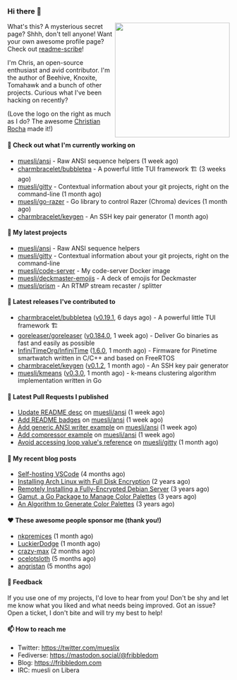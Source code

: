 ### Hi there 👋

<img align="right" src="https://raw.githubusercontent.com/muesli/muesli/master/assets/termenv.png" width="260">

What's this? A mysterious secret page? Shhh, don't tell anyone!
Want your own awesome profile page? Check out [readme-scribe](https://github.com/muesli/readme-scribe)!

I'm Chris, an open-source enthusiast and avid contributor. I'm the author of Beehive, Knoxite, Tomahawk and a bunch
of other projects. Curious what I've been hacking on recently?

(Love the logo on the right as much as I do? The awesome [Christian Rocha](https://github.com/meowgorithm/) made it!)

#### 👷 Check out what I'm currently working on

- [muesli/ansi](https://github.com/muesli/ansi) - Raw ANSI sequence helpers (1 week ago)
- [charmbracelet/bubbletea](https://github.com/charmbracelet/bubbletea) - A powerful little TUI framework 🏗 (3 weeks ago)
- [muesli/gitty](https://github.com/muesli/gitty) - Contextual information about your git projects, right on the command-line (1 month ago)
- [muesli/go-razer](https://github.com/muesli/go-razer) - Go library to control Razer (Chroma) devices (1 month ago)
- [charmbracelet/keygen](https://github.com/charmbracelet/keygen) - An SSH key pair generator (1 month ago)

#### 🌱 My latest projects

- [muesli/ansi](https://github.com/muesli/ansi) - Raw ANSI sequence helpers
- [muesli/gitty](https://github.com/muesli/gitty) - Contextual information about your git projects, right on the command-line
- [muesli/code-server](https://github.com/muesli/code-server) - My code-server Docker image
- [muesli/deckmaster-emojis](https://github.com/muesli/deckmaster-emojis) - A deck of emojis for Deckmaster
- [muesli/prism](https://github.com/muesli/prism) - An RTMP stream recaster / splitter

#### 🔭 Latest releases I've contributed to

- [charmbracelet/bubbletea](https://github.com/charmbracelet/bubbletea) ([v0.19.1](https://github.com/charmbracelet/bubbletea/releases/tag/v0.19.1), 6 days ago) - A powerful little TUI framework 🏗
- [goreleaser/goreleaser](https://github.com/goreleaser/goreleaser) ([v0.184.0](https://github.com/goreleaser/goreleaser/releases/tag/v0.184.0), 1 week ago) - Deliver Go binaries as fast and easily as possible
- [InfiniTimeOrg/InfiniTime](https://github.com/InfiniTimeOrg/InfiniTime) ([1.6.0](https://github.com/InfiniTimeOrg/InfiniTime/releases/tag/1.6.0), 1 month ago) - Firmware for Pinetime smartwatch written in C/C&#43;&#43; and based on FreeRTOS
- [charmbracelet/keygen](https://github.com/charmbracelet/keygen) ([v0.1.2](https://github.com/charmbracelet/keygen/releases/tag/v0.1.2), 1 month ago) - An SSH key pair generator
- [muesli/kmeans](https://github.com/muesli/kmeans) ([v0.3.0](https://github.com/muesli/kmeans/releases/tag/v0.3.0), 1 month ago) - k-means clustering algorithm implementation written in Go

#### 🔨 Latest Pull Requests I published

- [Update README desc](https://github.com/muesli/ansi/pull/4) on [muesli/ansi](https://github.com/muesli/ansi) (1 week ago)
- [Add README badges](https://github.com/muesli/ansi/pull/3) on [muesli/ansi](https://github.com/muesli/ansi) (1 week ago)
- [Add generic ANSI writer example](https://github.com/muesli/ansi/pull/2) on [muesli/ansi](https://github.com/muesli/ansi) (1 week ago)
- [Add compressor example](https://github.com/muesli/ansi/pull/1) on [muesli/ansi](https://github.com/muesli/ansi) (1 week ago)
- [Avoid accessing loop value&#39;s reference](https://github.com/muesli/gitty/pull/18) on [muesli/gitty](https://github.com/muesli/gitty) (1 month ago)

#### 📜 My recent blog posts

- [Self-hosting VSCode](https://fribbledom.com/posts/selfhosting-vscode/) (4 months ago)
- [Installing Arch Linux with Full Disk Encryption](https://fribbledom.com/posts/encrypted-arch-install/) (2 years ago)
- [Remotely Installing a Fully-Encrypted Debian Server](https://fribbledom.com/posts/encrypted-remote-debian-install/) (3 years ago)
- [Gamut, a Go Package to Manage Color Palettes](https://fribbledom.com/posts/gamut-package-to-handle-color-palettes/) (3 years ago)
- [An Algorithm to Generate Color Palettes](https://fribbledom.com/posts/an-algorithm-to-generate-color-palettes/) (3 years ago)

#### ❤️ These awesome people sponsor me (thank you!)

- [nkpremices](https://github.com/nkpremices) (1 month ago)
- [LuckierDodge](https://github.com/LuckierDodge) (1 month ago)
- [crazy-max](https://github.com/crazy-max) (2 months ago)
- [ocelotsloth](https://github.com/ocelotsloth) (5 months ago)
- [angristan](https://github.com/angristan) (5 months ago)

#### 💬 Feedback

If you use one of my projects, I'd love to hear from you! Don't be shy and let me know what you liked
and what needs being improved. Got an issue? Open a ticket, I don't bite and will try my best to help!

#### 📫 How to reach me

- Twitter: https://twitter.com/mueslix
- Fediverse: https://mastodon.social/@fribbledom
- Blog: https://fribbledom.com
- IRC: muesli on Libera
